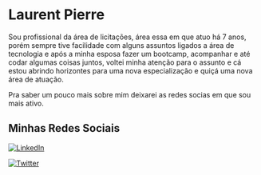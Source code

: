 # Laurent Pierre 

Sou profissional da área de licitações, área essa em que atuo há 7 anos, porém sempre tive facilidade com alguns assuntos ligados a área de tecnologia e após a minha esposa fazer um bootcamp, acompanhar e até codar algumas coisas juntos, voltei minha atenção para o assunto e cá estou abrindo horizontes para uma nova especialização e quiçá uma nova área de atuação.

Pra saber um pouco mais sobre mim deixarei as redes socias em que sou mais ativo.

## Minhas Redes Sociais

[![LinkedIn](https://img.shields.io/badge/LinkedIn-000?style=for-the-badge&logo=linkedin&logoColor=0E76A8)](https://www.linkedin.com/in/laurent-pierre-malachias-messias-koudou/)

[![Twitter](https://img.shields.io/badge/Twitter-000?style=for-the-badge&logo=twitter)](https://twitter.com/lopierre)